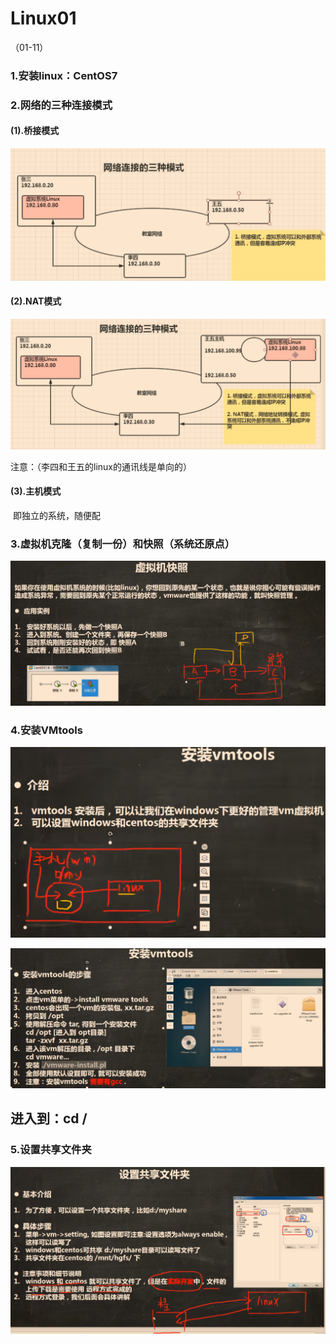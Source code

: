 # Linux01

（01-11）

### 1.安装linux：CentOS7

### 2.网络的三种连接模式

#### 		(1).桥接模式

![image-20240711114244044](Linux01.assets/image-20240711114244044.png)

#### 		(2).NAT模式

![image-20240711114818843](Linux01.assets/image-20240711114818843.png)

注意：（李四和王五的linux的通讯线是单向的）

#### 		(3).主机模式

​		即独立的系统，随便配

### 3.虚拟机克隆（复制一份）和快照（系统还原点）

![image-20240712100252000](Linux01.assets/image-20240712100252000.png)

### 4.安装VMtools

![image-20240712101550638](Linux01.assets/image-20240712101550638.png)

![image-20240712103411867](Linux01.assets/image-20240712103411867.png)

## 进入到：cd /

### 5.设置共享文件夹

![image-20240712110010717](Linux01.assets/image-20240712110010717.png)

